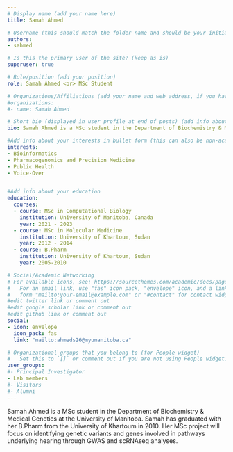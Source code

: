 ```yaml
---
# Display name (add your name here)
title: Samah Ahmed

# Username (this should match the folder name and should be your initial and surname)
authors:
- sahmed

# Is this the primary user of the site? (keep as is)
superuser: true

# Role/position (add your position)
role: Samah Ahmed <br> MSc Student

# Organizations/Affiliations (add your name and web address, if you have one)
#organizations:
#- name: Samah Ahmed

# Short bio (displayed in user profile at end of posts) (add info about yourself)
bio: Samah Ahmed is a MSc student in the Department of Biochemistry & Medical Genetics at the University of Manitoba. 

#Add info about your interests in bullet form (this can also be non-academic) 
interests:
- Bioinformatics
- Pharmacogenomics and Precision Medicine
- Public Health
- Voice-Over


#Add info about your education 
education:
  courses:
  - course: MSc in Computational Biology
    institution: University of Manitoba, Canada
    year: 2021 - 2023
  - course: MSc in Molecular Medicine
    institution: University of Khartoum, Sudan
    year: 2012 - 2014
  - course: B.Pharm
    institution: University of Khartoum, Sudan
    year: 2005-2010

# Social/Academic Networking
# For available icons, see: https://sourcethemes.com/academic/docs/page-builder/#icons
#   For an email link, use "fas" icon pack, "envelope" icon, and a link in the
#   form "mailto:your-email@example.com" or "#contact" for contact widget.
#edit twitter link or comment out
#edit google scholar link or comment out
#edit github link or comment out
social:
- icon: envelope
  icon_pack: fas
  link: "mailto:ahmeds26@myumanitoba.ca"

# Organizational groups that you belong to (for People widget)
#   Set this to `[]` or comment out if you are not using People widget.
user_groups:
#- Principal Investigator
- Lab members
#- Visitors
#- Alumni
---
```


Samah Ahmed is a MSc student in the Department of Biochemistry & Medical Genetics at the University of Manitoba. Samah has graduated with her B.Pharm from the University of Khartoum in 2010. Her MSc project will focus on identifying genetic variants and genes involved in pathways underlying hearing through GWAS and scRNAseq analyses.
